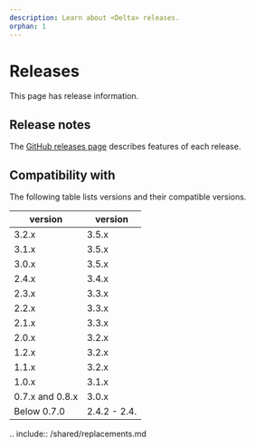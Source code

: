 ```yaml
---
description: Learn about <Delta> releases.
orphan: 1
---
```


# Releases

This page has release information.

## Release notes

The [GitHub releases page](https://github.com/delta-io/delta/releases/) describes features of each release.

## Compatibility with <AS>

The following table lists <Delta> versions and their compatible <AS> versions.

| <Delta> version | <AS> version |
| --- | --- |
| 3.2.x | 3.5.x |
| 3.1.x | 3.5.x |
| 3.0.x | 3.5.x |
| 2.4.x | 3.4.x |
| 2.3.x | 3.3.x |
| 2.2.x | 3.3.x |
| 2.1.x | 3.3.x |
| 2.0.x | 3.2.x |
| 1.2.x | 3.2.x |
| 1.1.x | 3.2.x |
| 1.0.x | 3.1.x |
| 0.7.x and 0.8.x | 3.0.x |
| Below 0.7.0 | 2.4.2 - 2.4._<latest>_ |

.. include:: /shared/replacements.md

